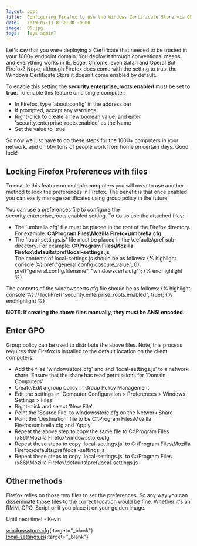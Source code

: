 ```yaml
---
layout: post
title:  Configuring Firefox to use the Windows Certificate Store via GPO
date:   2019-07-11 8:30:30 -0600
image:  05.jpg
tags:   [sys-admin]
---
```


Let's say that you were deploying a Certificate that needed to be trusted in your 1000+ endpoint domain. You deploy it through conventional means, and everything works in IE, Edge, Chrome, even Safari and Opera! But Firefox? Nope, although Firefox does come with the setting to trust the Windows Certificate Store it doesn't come enabled by default. 

To enable this setting the **security.enterprise_roots.enabled** must be set to **true**. To enable this feature on a single computer: 

* In Firefox, type 'about:config' in the address bar  
* If prompted, accept any warnings  
* Right-click to create a new boolean value, and enter 'security.enterprise_roots.enabled' as the Name  
* Set the value to 'true'  

So now we just have to do these steps for the 1000+ computers in your network, and oh btw tons of people work from home on certain days. Good luck!

## Locking Firefox Preferences with files
To enable this feature on multiple computers you will need to use another method to lock the preferences in Firefox. The benefit is that once enabled you can easily manage certificates using group policy in the future. 
 
You can use a preferences file to configure the security.enterprise_roots.enabled setting. To do so use the attached files:
* The 'umbrella.cfg' file must be placed in the root of the Firefox directory. For example: **C:\Program Files\Mozilla Firefox\umbrella.cfg**
* The 'local-settings.js' file must be placed in the \defaults\pref sub-directory. For example: **C:\Program Files\Mozilla Firefox\defaults\pref\local-settings.js**  
The contents of local-settings.js should be as follows:
{% highlight console %}
 pref("general.config.obscure_value", 0); 
 pref("general.config.filename", "windowscerts.cfg"); {% endhighlight %}
 
The contents of the windowscerts.cfg file should be as follows:
{% highlight console %}
 //
 lockPref("security.enterprise_roots.enabled", true);
{% endhighlight %}

**NOTE:  If creating the above files manually, they must be ANSI encoded.**

## Enter GPO  
Group policy can be used to distribute the above files.  Note, this process requires that Firefox is installed to the default location on the client computers.

* Add the files 'windowsstore.cfg' and and 'local-settings.js' to a network share.  Ensure that the share has read permissions for 'Domain Computers'
* Create/Edit a group policy in Group Policy Management
* Edit the settings in 'Computer Configuration > Preferences > Windows Settings > Files'
* Right-click and select 'New File'
* Point the 'Source File' to windowsstore.cfg on the Network Share
* Point the 'Destination' file to be C:\Program Files\Mozilla Firefox\umbrella.cfg and 'Apply'
* Repeat the above step to copy the same file to C:\Program Files (x86)\Mozilla Firefox\windowsstore.cfg
* Repeat these steps to copy 'local-settings.js' to C:\Program Files\Mozilla Firefox\defaults\pref\local-settings.js
* Repeat these steps to copy 'local-settings.js' to C:\Program Files (x86)\Mozilla Firefox\defaults\pref\local-settings.js

## Other methods
Firefox relies on those two files to set the preferences. So any way you can disseminate those files to the correct location would be fine. Whether it's an RMM, GPO, Script or if you place it on your golden image. 

Until next time! - Kevin

[windowsstore.cfg](https://github.com/KievCast/adhocsec/blob/master/firefox-trust-windows-certificates/windowsstore.cfg){:target="_blank"}  
[local-settings.js](https://raw.githubusercontent.com/KievCast/adhocsec/master/firefox-trust-windows-certificates/local-settings.js){:target="_blank"}  
